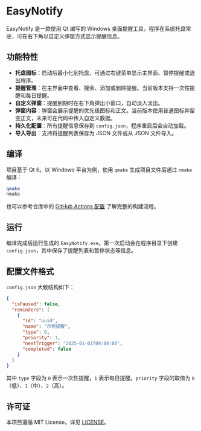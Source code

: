 # EasyNotify

EasyNotify 是一款使用 Qt 编写的 Windows 桌面提醒工具，程序在系统托盘常驻，可在右下角以自定义弹窗方式显示提醒信息。

## 功能特性

- **托盘图标**：启动后最小化到托盘，可通过右键菜单显示主界面、暂停提醒或退出程序。
- **提醒管理**：在主界面中查看、搜索、添加或删除提醒。当前版本支持一次性提醒和每日提醒。
- **自定义弹窗**：提醒到期时在右下角弹出小窗口，自动淡入淡出。
- **弹窗内容**：弹窗会展示提醒的优先级图标和正文。当前版本使用普通图标并留空正文，未来可在代码中传入自定义数据。
- **持久化配置**：所有提醒信息保存到 `config.json`，程序重启后会自动加载。
- **导入导出**：支持将提醒列表保存为 JSON 文件或从 JSON 文件导入。

## 编译

项目基于 Qt 6。以 Windows 平台为例，使用 `qmake` 生成项目文件后通过 `nmake` 编译：

```bash
qmake
nmake
```

也可以参考仓库中的 [GitHub Actions 配置](.github/workflows/build.yml) 了解完整的构建流程。

## 运行

编译完成后运行生成的 `EasyNotify.exe`。第一次启动会在程序目录下创建 `config.json`，其中保存了提醒列表和暂停状态等信息。

## 配置文件格式

`config.json` 大致结构如下：

```json
{
  "isPaused": false,
  "reminders": [
    {
      "id": "uuid",
      "name": "示例提醒",
      "type": 0,
      "priority": 1,
      "nextTrigger": "2025-01-01T09:00:00",
      "completed": false
    }
  ]
}
```

其中 `type` 字段为 `0` 表示一次性提醒，`1` 表示每日提醒。`priority` 字段的取值为 `0`（低）、`1`（中）、`2`（高）。

## 许可证

本项目遵循 MIT License，详见 [LICENSE](LICENSE)。
